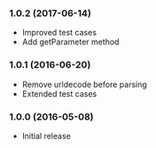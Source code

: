 
### 1.0.2 (2017-06-14)

* Improved test cases
* Add getParameter method 

### 1.0.1 (2016-06-20)

* Remove urldecode before parsing 
* Extended test cases

### 1.0.0 (2016-05-08)

* Initial release
